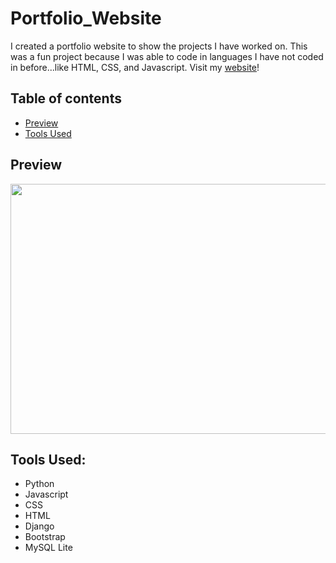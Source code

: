 # Portfolio_Website

I created a portfolio website to show the projects I have worked on. This was a fun project because I was able to code in 
languages I have not coded in before...like HTML, CSS, and Javascript. Visit my [website](https://www.amarkhanshali.me/)!

## Table of contents
* [Preview](#preview)
* [Tools Used](#tools-used)

## Preview
<img src="https://user-images.githubusercontent.com/33325959/103811081-3348b080-5011-11eb-946e-77181e0aca7e.png" width="600" height="400"/>

## Tools Used:
* Python
* Javascript
* CSS
* HTML
* Django
* Bootstrap
* MySQL Lite
